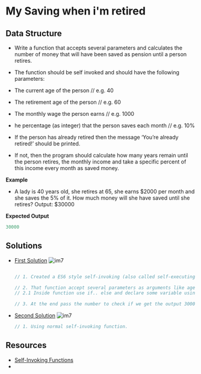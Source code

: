 # My Saving when i'm retired

## Data Structure
* Write a function that accepts several parameters and calculates the number of money that will have been saved as pension until a person retires.

* The function should be self invoked and should have the following parameters:
* The current age of the person // e.g. 40
* The retirement age of the person // e.g. 60
* The monthly wage the person earns // e.g. 1000
* he percentage (as integer) that the person saves each month // e.g. 10%

* If the person has already retired then the message ‘You’re already retired!’ should be printed. 

* If not, then the program should calculate how many years remain until the person retires, 
the monthly income and take a specific percent of this income every month as saved money.


**Example**
- A lady is 40 years old, she retires at 65, she earns $2000 per month and she saves the 5% of it. 
How much money will she have saved until she retires?
Output: $30000


**Expected Output**

```javascript
30000
```

## Solutions

- [First Solution](https://github.com/AshrafTajuddin/exercise-3-ways-My-Saving/tree/first)
  ![im7](https://im7.ezgif.com/tmp/ezgif-7-c26815349c80.gif)

  ```javascript

  // 1. Created a ES6 style self-invoking (also called self-executing) function  is a nameless (anonymous) function that is invoked immediately after its definition.

  // 2. That function accept several parameters as arguments like age, retireAge, monthlySalary and savingPercentage.
  // 2.1 Inside function use if.. else and declare some variable using const to calculate years to work, months to work , total earnings and total saving.

  // 3. At the end pass the number to check if we get the output 30000
  ```

- [Second Solution](https://github.com/AshrafTajuddin/exercise-3-ways-My-Saving/tree/second)
  ![im7](https://im7.ezgif.com/tmp/ezgif-7-b8c767ef91bb.gif)

  ```javascript
  // 1. Using normal self-invoking function.
  ```

## Resources
- [Self-Invoking Functions](https://scriptverse.academy/tutorials/js-self-invoking-functions.html)
-












